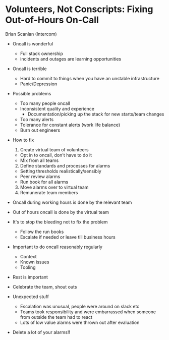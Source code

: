 # Volunteers, Not Conscripts: Fixing Out-of-Hours On-Call
Brian Scanlan (Intercom)


* Oncall is wonderful
  * Full stack ownership
  * incidents and outages are learning opportunities
* Oncall is terrible
  * Hard to commit to things when you have an unstable infrastructure
  * Panic/Depression


* Possible problems
  * Too many people oncall
  * Inconsistent quality and experience
    * Documentation/picking up the stack for new starts/team changes
  * Too many alerts
  * Tolerance for constant alerts (work life balance)
  * Burn out engineers


* How to fix
  1. Create virtual team of volunteers
    * Opt in to oncall, don't have to do it
    * Mix from all teams
  2. Define standards and processes for alarms
    * Setting thresholds realistically/sensibly
    * Peer review alarms
    * Run book for all alarms
  3. Move alarms over to virtual team
  4. Remunerate team members


* Oncall during working hours is done by the relevant team
* Out of hours oncall is done by the virtual team
* It's to stop the bleeding not to fix the problem
  * Follow the run books
  * Escalate if needed or leave till business hours
* Important to do oncall reasonably regularly
  * Context
  * Known issues
  * Tooling
* Rest is important
* Celebrate the team, shout outs


* Unexpected stuff
  * Escalation was unusual, people were around on slack etc
  * Teams took responsibility and were embarrassed when someone from outside the team had to react
  * Lots of low value alarms were thrown out after evaluation

* Delete a lot of your alarms!!
